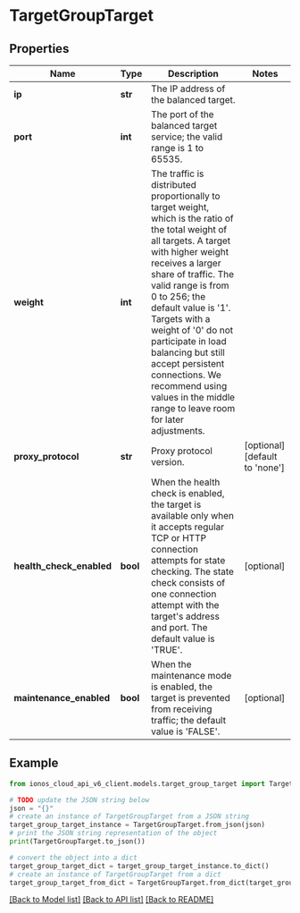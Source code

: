 # TargetGroupTarget


## Properties

Name | Type | Description | Notes
------------ | ------------- | ------------- | -------------
**ip** | **str** | The IP address of the balanced target. | 
**port** | **int** | The port of the balanced target service; the valid range is 1 to 65535. | 
**weight** | **int** | The traffic is distributed proportionally to target weight, which is the ratio of the total weight of all targets. A target with higher weight receives a larger share of traffic. The valid range is from 0 to 256; the default value is &#39;1&#39;. Targets with a weight of &#39;0&#39; do not participate in load balancing but still accept persistent connections. We recommend using values in the middle range to leave room for later adjustments. | 
**proxy_protocol** | **str** | Proxy protocol version. | [optional] [default to 'none']
**health_check_enabled** | **bool** | When the health check is enabled, the target is available only when it accepts regular TCP or HTTP connection attempts for state checking. The state check consists of one connection attempt with the target&#39;s address and port. The default value is &#39;TRUE&#39;. | [optional] 
**maintenance_enabled** | **bool** | When the maintenance mode is enabled, the target is prevented from receiving traffic; the default value is &#39;FALSE&#39;. | [optional] 

## Example

```python
from ionos_cloud_api_v6_client.models.target_group_target import TargetGroupTarget

# TODO update the JSON string below
json = "{}"
# create an instance of TargetGroupTarget from a JSON string
target_group_target_instance = TargetGroupTarget.from_json(json)
# print the JSON string representation of the object
print(TargetGroupTarget.to_json())

# convert the object into a dict
target_group_target_dict = target_group_target_instance.to_dict()
# create an instance of TargetGroupTarget from a dict
target_group_target_from_dict = TargetGroupTarget.from_dict(target_group_target_dict)
```
[[Back to Model list]](../README.md#documentation-for-models) [[Back to API list]](../README.md#documentation-for-api-endpoints) [[Back to README]](../README.md)


